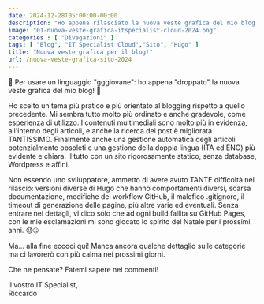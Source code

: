 ```yaml
---
date: 2024-12-28T05:00:00-00:00
description: "Ho appena rilasciato la nuova veste grafica del mio blog! 🎉 Ora è più pratico e orientato al blogging, con contenuti multimediali in evidenza e una ricerca migliorata. Gestione automatica degli articoli obsoleti e supporto per ITA/ENG. Sito statico senza database. 🚀"
image: "01-nuova-veste-grafica-itspecialist-cloud-2024.png"
categories : [ "Divagazioni" ]
tags: [ "Blog", "IT Specialist Cloud","Sito", "Hugo" ]
title: "Nuova veste grafica per il blog!"
url: /nuova-veste-grafica-sito-2024
---
```

🚨 Per usare un linguaggio "gggiovane": ho appena "droppato" la nuova veste grafica del mio blog! 🤣

Ho scelto un tema più pratico e più orientato al blogging rispetto a quello precedente. Mi sembra tutto molto più ordinato e anche gradevole, come esperienza di utilizzo. I contenuti multimediali sono molto più in evidenza, all'interno degli articoli, e anche la ricerca dei post è migliorata TANTISSIMO. Finalmente anche una gestione automatica degli articoli potenzialmente obsoleti e una gestione della doppia lingua (ITA ed ENG) più evidente e chiara.
Il tutto con un sito rigorosamente statico, senza database, Wordpress e affini.

Non essendo uno sviluppatore, ammetto di avere avuto TANTE difficoltà nel rilascio: versioni diverse di Hugo che hanno comportamenti diversi, scarsa documentazione, modifiche del workflow GitHub, il malefico .gitignore, il timeout di generazione delle pagine, più altre varie ed eventuali.
Senza entrare nei dettagli, vi dico solo che ad ogni build fallita su GitHub Pages, con le mie esclamazioni mi sono giocato lo spirito del Natale per i prossimi anni. 😓🤐

Ma... alla fine eccoci qui! Manca ancora qualche dettaglio sulle categorie ma ci lavorerò con più calma nei prossimi giorni.

Che ne pensate? Fatemi sapere nei commenti!

Il vostro IT Specialist,  
Riccardo